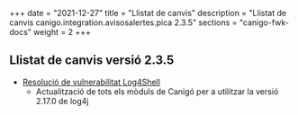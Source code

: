 +++
date        = "2021-12-27"
title       = "Llistat de canvis"
description = "Llistat de canvis canigo.integration.avisosalertes.pica 2.3.5"
sections    = "canigo-fwk-docs"
weight		= 2
+++

## Llistat de canvis versió 2.3.5

- [Resolució de vulnerabilitat Log4Shell](/noticies/2021-12-27-CAN-actualitzacio-canigo-3_4_9_3_6_3/)
   - Actualització de tots els mòduls de Canigó per a utilitzar la versió 2.17.0 de log4j
